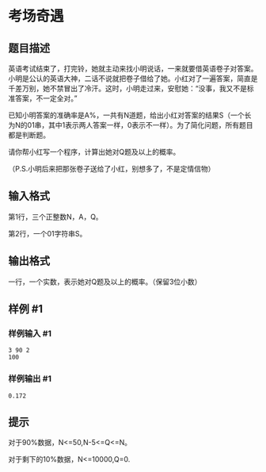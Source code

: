 # 考场奇遇

## 题目描述

英语考试结束了，打完铃，她就主动来找小明说话，一来就要借英语卷子对答案。小明是公认的英语大神，二话不说就把卷子借给了她。小红对了一遍答案，简直是千差万别，她不禁冒出了冷汗。这时，小明走过来，安慰她：“没事，我又不是标准答案，不一定全对。”

已知小明答案的准确率是A%，一共有N道题，给出小红对答案的结果S（一个长为N的01串，其中1表示两人答案一样，0表示不一样）。为了简化问题，所有题目都是判断题。

请你帮小红写一个程序，计算出她对Q题及以上的概率。

（P.S.小明后来把那张卷子送给了小红，别想多了，不是定情信物）


## 输入格式

第1行，三个正整数N，A，Q。

第2行，一个01字符串S。


## 输出格式

一行，一个实数，表示她对Q题及以上的概率。（保留3位小数）


## 样例 #1

### 样例输入 #1
```
3 90 2
100
```

### 样例输出 #1

```
0.172
```

## 提示

对于90%数据，N<=50,N-5<=Q<=N。

对于剩下的10%数据，N<=10000,Q=0.

